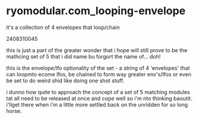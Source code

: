 # ryomodular.com_looping-envelope
 it's a collection of 4 envelopes that loop/chain

2408310045

this is just a part of the greater wonder that i hope will still prove to be the mathcing set of 5 that i did name bu forgort the name of... doh!

this is the envelope/lfo optionality of the set - a string of 4 'envelopes' that can loopmto ecome lfos, be chained to form way greater env's/lfos or even be set to do weird shid like doing one shot stuff.

i dunno how quite to approach the concept of a set of 5 matching  modules tat all need to be released at once and cope well so i'm nto thinking baoutit. i'llget there when i'm a little more settled back on the unridden for so long horse.